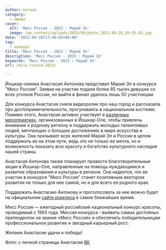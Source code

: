 ```yaml
---
author: morava
category:
  - афиша
cover:
  alt: 'Мисс Россия - 2023 : Марий Эл'
  image: /wp-content/uploads/2023/09/photo_2023-09-28_20-35-43.jpg
date: "2023-09-28T17:40:03+00:00"
tag:
  - конкурс
title: 'Мисс Россия - 2023 : Марий Эл'
description: 'Мисс Россия - 2023 : Марий Эл'
keywords: 'Мисс Россия - 2023 : Марий Эл'
url: /miss-russia-2023/

---
```

Йошкар-олинка Анастасия Антонова представит Марий Эл в конкурсе "Мисс Россия". Заявки на участие подали более 85 тысяч девушек со всех уголков России, но выйти в финал удалось лишь 50 участницам.

Для конкурса Анастасия сняла видеоролик про наш город и рассказала про достопримечательности, прогуливаясь в национальном костюме. Помимо этого, Анастасия активно участвует в [различных мероприятиях](/gosarhiv/), организованных в Йошкар-Оле, чтобы привлечь внимание к родному региону и поддержать молодых талантливых людей, мечтающих о больших достижениях в мире искусства и культуры. Она призывает всех жителей Марий Эл и России в целом поддержать ее на этом пути, ведь это не только ее мечта, но и возможность показать всю красоту и богатство культурного наследия нашей страны.

Анастасия Антонова также планирует провести благотворительные акции в Йошкар-Оле, направленные на помощь нуждающимся и развитие образования и культуры в регионе. Она надеется, что ее участие в конкурсе "Мисс Россия" станет позитивным вектором развития не только для нее самой, но и для всего ее родного края.

Поддержать Анастасию Антонову и проголосовать за нее можно будет на официальном [сайте конкурса](https://www.missrussia.ru/) в самое ближайшее время.

Мисс Россия — ежегодный российский национальный конкурс красоты, проводимый с 1993 года. Миссия конкурса - выявить самых достойных претенденток на звание «Мисс Россия» и обеспечить победительницам профессиональное развитие и звездный карьерный рост.

Желаем Анастасии удачи и победы!

Фото: с личной страницы Анастасии [ВК](https://vk.com/id145764658)

